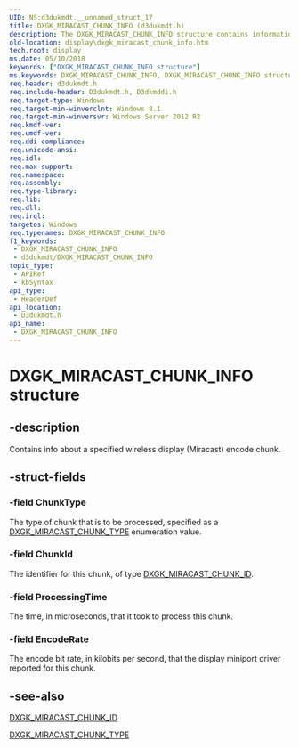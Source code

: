 ```yaml
---
UID: NS:d3dukmdt.__unnamed_struct_17
title: DXGK_MIRACAST_CHUNK_INFO (d3dukmdt.h)
description: The DXGK_MIRACAST_CHUNK_INFO structure contains information about a specified wireless display (Miracast) encode chunk.
old-location: display\dxgk_miracast_chunk_info.htm
tech.root: display
ms.date: 05/10/2018
keywords: ["DXGK_MIRACAST_CHUNK_INFO structure"]
ms.keywords: DXGK_MIRACAST_CHUNK_INFO, DXGK_MIRACAST_CHUNK_INFO structure [Display Devices], d3dukmdt/DXGK_MIRACAST_CHUNK_INFO, display.dxgk_miracast_chunk_info
req.header: d3dukmdt.h
req.include-header: D3dukmdt.h, D3dkmddi.h
req.target-type: Windows
req.target-min-winverclnt: Windows 8.1
req.target-min-winversvr: Windows Server 2012 R2
req.kmdf-ver: 
req.umdf-ver: 
req.ddi-compliance: 
req.unicode-ansi: 
req.idl: 
req.max-support: 
req.namespace: 
req.assembly: 
req.type-library: 
req.lib: 
req.dll: 
req.irql: 
targetos: Windows
req.typenames: DXGK_MIRACAST_CHUNK_INFO
f1_keywords:
 - DXGK_MIRACAST_CHUNK_INFO
 - d3dukmdt/DXGK_MIRACAST_CHUNK_INFO
topic_type:
 - APIRef
 - kbSyntax
api_type:
 - HeaderDef
api_location:
 - D3dukmdt.h
api_name:
 - DXGK_MIRACAST_CHUNK_INFO
---
```


# DXGK_MIRACAST_CHUNK_INFO structure


## -description

Contains info about a specified wireless display (Miracast) encode chunk.

## -struct-fields

### -field ChunkType

The type of chunk that is to be processed, specified as a <a href="/windows-hardware/drivers/ddi/d3dukmdt/ne-d3dukmdt-_dxgk_miracast_chunk_type">DXGK_MIRACAST_CHUNK_TYPE</a> enumeration value.

### -field ChunkId

The identifier for this chunk, of type <a href="/windows-hardware/drivers/ddi/d3dukmdt/ns-d3dukmdt-dxgk_miracast_chunk_id">DXGK_MIRACAST_CHUNK_ID</a>.

### -field ProcessingTime

The time, in microseconds, that it took to process this chunk.

### -field EncodeRate

The encode bit rate, in kilobits per second, that the display miniport driver reported for this chunk.

## -see-also

<a href="/windows-hardware/drivers/ddi/d3dukmdt/ns-d3dukmdt-dxgk_miracast_chunk_id">DXGK_MIRACAST_CHUNK_ID</a>



<a href="/windows-hardware/drivers/ddi/d3dukmdt/ne-d3dukmdt-_dxgk_miracast_chunk_type">DXGK_MIRACAST_CHUNK_TYPE</a>
